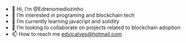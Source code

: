 - 👋 Hi, I’m @Edrenomediozinho
- 👀 I’m interested in programing and blockchain tech
- 🌱 I’m currently learning javacript and solidity
- 💞️ I’m looking to collaborate on projects related to blockchain adoption
- 📫 How to reach me edvicalves@hotmail.com

<!---
Edrenomediozinho/Edrenomediozinho is a ✨ special ✨ repository because its `README.md` (this file) appears on your GitHub profile.
You can click the Preview link to take a look at your changes.
--->
